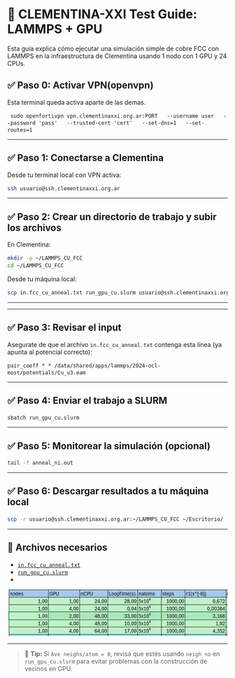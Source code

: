 # 🧪 CLEMENTINA-XXI Test Guide: LAMMPS + GPU

Esta guía explica cómo ejecutar una simulación simple de cobre FCC con LAMMPS en la infraestructura de Clementina usando 1 nodo con 1 GPU y 24 CPUs.

## ✅ Paso 0: Activar VPN(openvpn)
 Esta terminal queda activa aparte de las demas.
```
 sudo openfortivpn vpn.clementinaxxi.org.ar:PORT   --username user   --password 'pass'   --trusted-cert 'cert'   --set-dns=1   --set-routes=1

```

---
## ✅ Paso 1: Conectarse a Clementina

Desde tu terminal local con VPN activa:

```bash
ssh usuario@ssh.clementinaxxi.org.ar
```

---

## ✅ Paso 2: Crear un directorio de trabajo y subir los archivos

En Clementina:

```bash
mkdir -p ~/LAMMPS_CU_FCC
cd ~/LAMMPS_CU_FCC
```

Desde tu máquina local:

```bash
scp in.fcc_cu_anneal.txt run_gpu_cu.slurm usuario@ssh.clementinaxxi.org.ar:~/LAMMPS_CU_FCC
```

---

---

## ✅ Paso 3: Revisar el input

Asegurate de que el archivo `in.fcc_cu_anneal.txt` contenga esta línea (ya apunta al potencial correcto):

```lammps
pair_coeff * * /data/shared/apps/lammps/2024-ocl-most/potentials/Cu_u3.eam
```

---

## ✅ Paso 4: Enviar el trabajo a SLURM

```bash
sbatch run_gpu_cu.slurm
```

---

## ✅ Paso 5: Monitorear la simulación (opcional)

```bash
tail -f anneal_ni.out
```

---

## ✅ Paso 6: Descargar resultados a tu máquina local

```bash
scp -r usuario@ssh.clementinaxxi.org.ar:~/LAMMPS_CU_FCC ~/Escritorio/
```

---

## 🧩 Archivos necesarios

- [`in.fcc_cu_anneal.txt`](./in.fcc_cu_anneal.txt)
- [`run_gpu_cu.slurm`](./run_gpu_cu.slurm)
- 
![Texto alternativo](./pruebas_de_rendimiento.png)

---

> 🧠 **Tip:** Si `Ave neighs/atom = 0`, revisá que estés usando `neigh no` en `run_gpu_cu.slurm` para evitar problemas con la construcción de vecinos en GPU.
